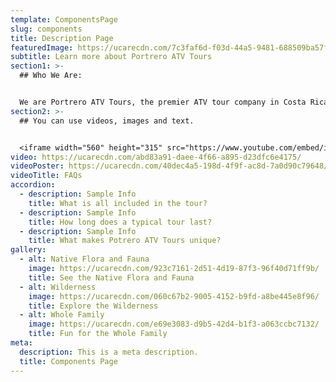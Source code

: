 ```yaml
---
template: ComponentsPage
slug: components
title: Description Page
featuredImage: https://ucarecdn.com/7c3faf6d-f03d-44a5-9481-688509ba57fd/
subtitle: Learn more about Portrero ATV Tours
section1: >-
  ## Who We Are:


  We are Portrero ATV Tours, the premier ATV tour company in Costa Rica! We offer a wide variety of exciting and unforgettable ATV tours in the stunning Costa Rican landscape. Our experienced guides will take you on an off-road adventure through lush jungles, breathtaking beaches, and majestic mountain ranges. Our tours are perfect for adventure-seekers of all levels. Whether you’re an experienced ATV driver or just starting out, we have the perfect tour for you. We provide all the necessary safety equipment and instruction, so you can relax and enjoy the ride. Our knowledgeable guides will show you the sights and give you an up-close and personal look at the unique wildlife and scenery of Costa Rica. At Portrero ATV Tours, we take pride in our commitment to safety. We follow all safety protocols and procedures, and our guides are all certified in ATV safety and first aid. We make sure that you have the best possible experience while on tour with us. Whether you’re looking for an exciting adventure or a relaxing day in the sun, Portrero ATV Tours is the perfect choice for an unforgettable experience. Come join us and explore the beauty of Costa Rica from the seat of an ATV!
section2: >-
  ## You can use videos, images and text.


  <iframe width="560" height="315" src="https://www.youtube.com/embed/i-WU3DDRAzY" title="YouTube video player" frameborder="0" allow="accelerometer; autoplay; clipboard-write; encrypted-media; gyroscope; picture-in-picture; web-share" allowfullscreen></iframe>
video: https://ucarecdn.com/abd83a91-daee-4f66-a895-d23dfc6e4175/
videoPoster: https://ucarecdn.com/40dec4a5-198d-4f9f-ac8d-7a0d90c79648/
videoTitle: FAQs
accordion:
  - description: Sample Info
    title: What is all included in the tour?
  - description: Sample Info
    title: How long does a typical tour last?
  - description: Sample Info
    title: What makes Potrero ATV Tours unique?
gallery:
  - alt: Native Flora and Fauna
    image: https://ucarecdn.com/923c7161-2d51-4d19-87f3-96f40d71ff9b/
    title: See the Native Flora and Fauna
  - alt: Wilderness
    image: https://ucarecdn.com/060c67b2-9005-4152-b9fd-a8be445e8f96/
    title: Explore the Wilderness
  - alt: Whole Family
    image: https://ucarecdn.com/e69e3083-d9b5-42d4-b1f3-a063ccbc7132/
    title: Fun for the Whole Family
meta:
  description: This is a meta description.
  title: Components Page
---
```


